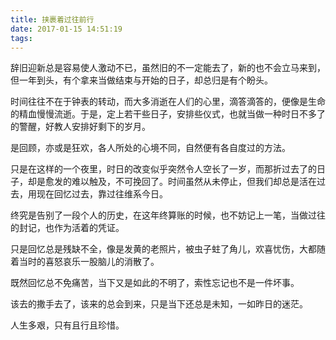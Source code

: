 ```yaml
---
title: 挟裹着过往前行
date: 2017-01-15 14:51:19
tags:
---
```


辞旧迎新总是容易使人激动不已，虽然旧的不一定能去了，新的也不会立马来到，但一年到头，有个拿来当做结束与开始的日子，却总归是有个盼头。

时间往往不在于钟表的转动，而大多消逝在人们的心里，滴答滴答的，便像是生命的精血慢慢流逝。于是，定上若干些日子，安排些仪式，也就当做一种时日不多了的警醒，好教人安排好剩下的岁月。

是回顾，亦或是狂欢，各人所处的心境不同，自然便有各自度过的方法。

只是在这样的一个夜里，时日的改变似乎突然令人空长了一岁，而那折过去了的日子，却是愈发的难以触及，不可挽回了。时间虽然从未停止，但我们却总是活在过去，用现在回忆过去，靠过往维系今日。

终究是告别了一段个人的历史，在这年终算账的时候，也不妨记上一笔，当做过往的封记，也作为活着的凭证。

只是回忆总是残缺不全，像是发黄的老照片，被虫子蛀了角儿，欢喜忧伤，大都随着当时的喜怒哀乐一股脑儿的消散了。

既然回忆总不免痛苦，当下又是如此的不明了，索性忘记也不是一件坏事。

该去的撒手去了，该来的总会到来，只是当下还总是未知，一如昨日的迷茫。

人生多艰，只有且行且珍惜。